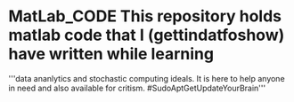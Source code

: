 # MatLab_CODE This repository holds matlab code that I (gettindatfoshow) have written while learning 
'''data ananlytics and stochastic computing ideals. It is here to help anyone in need and also available for critism.
#SudoAptGetUpdateYourBrain'''
